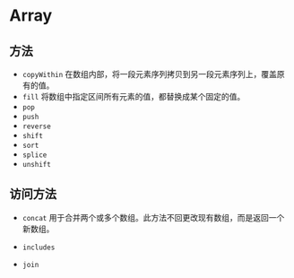 # Array

## 方法
- `copyWithin`
在数组内部，将一段元素序列拷贝到另一段元素序列上，覆盖原有的值。
-  `fill`
将数组中指定区间所有元素的值，都替换成某个固定的值。
- `pop`
- `push`
- `reverse`
- `shift`
- `sort`
- `splice`
- `unshift`

## 访问方法
- `concat`
用于合并两个或多个数组。此方法不回更改现有数组，而是返回一个新数组。
- `includes`

- `join`